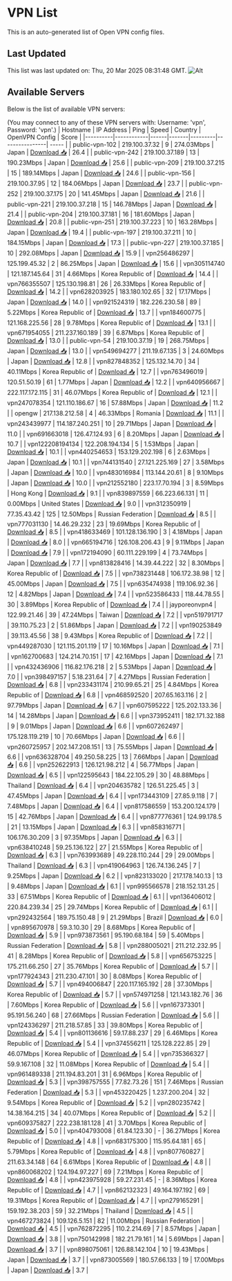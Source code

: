 # VPN List

This is an auto-generated list of Open VPN config files.

## Last Updated

This list was last updated on: Thu, 20 Mar 2025 08:31:48 GMT.
![Alt](https://repobeats.axiom.co/api/embed/186b98318ef1479477931607c1ad7d823f12451f.svg "Repobeats analytics image")

## Available Servers

Below is the list of available VPN servers:

(You may connect to any of these VPN servers with: Username: 'vpn', Password: 'vpn'.)
| Hostname | IP Address | Ping | Speed | Country | OpenVPN Config | Score |
|----------|------------|------|-------|---------|----------------| ----- |
| public-vpn-102 | 219.100.37.32 | 9 | 274.03Mbps | Japan | [Download 📥](./configs/server_0_JP.ovpn) | 26.4 |
| public-vpn-242 | 219.100.37.189 | 13 | 190.23Mbps | Japan | [Download 📥](./configs/server_1_JP.ovpn) | 25.6 |
| public-vpn-209 | 219.100.37.215 | 15 | 189.14Mbps | Japan | [Download 📥](./configs/server_2_JP.ovpn) | 24.6 |
| public-vpn-156 | 219.100.37.95 | 12 | 184.06Mbps | Japan | [Download 📥](./configs/server_3_JP.ovpn) | 23.7 |
| public-vpn-252 | 219.100.37.175 | 20 | 141.45Mbps | Japan | [Download 📥](./configs/server_4_JP.ovpn) | 21.6 |
| public-vpn-221 | 219.100.37.218 | 15 | 146.78Mbps | Japan | [Download 📥](./configs/server_5_JP.ovpn) | 21.4 |
| public-vpn-204 | 219.100.37.181 | 16 | 181.60Mbps | Japan | [Download 📥](./configs/server_6_JP.ovpn) | 20.8 |
| public-vpn-251 | 219.100.37.223 | 10 | 163.28Mbps | Japan | [Download 📥](./configs/server_7_JP.ovpn) | 19.4 |
| public-vpn-197 | 219.100.37.211 | 10 | 184.15Mbps | Japan | [Download 📥](./configs/server_8_JP.ovpn) | 17.3 |
| public-vpn-227 | 219.100.37.185 | 10 | 292.08Mbps | Japan | [Download 📥](./configs/server_9_JP.ovpn) | 15.9 |
| vpn256486297 | 125.199.45.32 | 2 | 86.25Mbps | Japan | [Download 📥](./configs/server_10_JP.ovpn) | 15.6 |
| vpn305114740 | 121.187.145.64 | 31 | 4.66Mbps | Korea Republic of | [Download 📥](./configs/server_11_KR.ovpn) | 14.4 |
| vpn766355507 | 125.130.198.81 | 26 | 26.33Mbps | Korea Republic of | [Download 📥](./configs/server_12_KR.ovpn) | 14.2 |
| vpn628203925 | 183.180.102.65 | 32 | 17.17Mbps | Japan | [Download 📥](./configs/server_13_JP.ovpn) | 14.0 |
| vpn921524319 | 182.226.230.58 | 89 | 5.22Mbps | Korea Republic of | [Download 📥](./configs/server_14_KR.ovpn) | 13.7 |
| vpn184600775 | 121.168.225.56 | 28 | 9.78Mbps | Korea Republic of | [Download 📥](./configs/server_15_KR.ovpn) | 13.1 |
| vpn671954055 | 211.237.160.189 | 39 | 6.87Mbps | Korea Republic of | [Download 📥](./configs/server_16_KR.ovpn) | 13.0 |
| public-vpn-54 | 219.100.37.19 | 19 | 268.75Mbps | Japan | [Download 📥](./configs/server_17_JP.ovpn) | 13.0 |
| vpn549694277 | 211.19.67.135 | 3 | 24.60Mbps | Japan | [Download 📥](./configs/server_18_JP.ovpn) | 12.8 |
| vpn827848352 | 125.132.14.70 | 34 | 40.11Mbps | Korea Republic of | [Download 📥](./configs/server_19_KR.ovpn) | 12.7 |
| vpn763496019 | 120.51.50.19 | 61 | 1.77Mbps | Japan | [Download 📥](./configs/server_20_JP.ovpn) | 12.2 |
| vpn640956667 | 222.117.172.115 | 31 | 46.07Mbps | Korea Republic of | [Download 📥](./configs/server_21_KR.ovpn) | 12.1 |
| vpn247078354 | 121.110.186.67 | 16 | 57.88Mbps | Japan | [Download 📥](./configs/server_22_JP.ovpn) | 11.2 |
| opengw | 217.138.212.58 | 4 | 46.33Mbps | Romania | [Download 📥](./configs/server_23_RO.ovpn) | 11.1 |
| vpn243439977 | 114.187.240.251 | 10 | 29.71Mbps | Japan | [Download 📥](./configs/server_24_JP.ovpn) | 11.0 |
| vpn691663018 | 126.47.124.93 | 6 | 8.20Mbps | Japan | [Download 📥](./configs/server_25_JP.ovpn) | 10.7 |
| vpn122208194134 | 122.208.194.134 | 5 | 1.53Mbps | Japan | [Download 📥](./configs/server_26_JP.ovpn) | 10.1 |
| vpn440254653 | 153.129.202.198 | 6 | 2.63Mbps | Japan | [Download 📥](./configs/server_27_JP.ovpn) | 10.1 |
| vpn744131540 | 27.121.225.169 | 27 | 3.58Mbps | Japan | [Download 📥](./configs/server_28_JP.ovpn) | 10.0 |
| vpn483016984 | 113.144.20.61 | 8 | 9.10Mbps | Japan | [Download 📥](./configs/server_29_JP.ovpn) | 10.0 |
| vpn212552180 | 223.17.70.194 | 3 | 8.59Mbps | Hong Kong | [Download 📥](./configs/server_30_HK.ovpn) | 9.1 |
| vpn839897559 | 66.223.66.131 | 11 | 0.00Mbps | United States | [Download 📥](./configs/server_31_US.ovpn) | 9.0 |
| vpn312350919 | 77.35.43.42 | 125 | 12.50Mbps | Russian Federation | [Download 📥](./configs/server_32_RU.ovpn) | 8.5 |
| vpn777031130 | 14.46.29.232 | 23 | 19.69Mbps | Korea Republic of | [Download 📥](./configs/server_33_KR.ovpn) | 8.5 |
| vpn418633469 | 101.128.136.190 | 3 | 4.18Mbps | Japan | [Download 📥](./configs/server_34_JP.ovpn) | 8.0 |
| vpn665194716 | 126.108.206.43 | 9 | 9.11Mbps | Japan | [Download 📥](./configs/server_35_JP.ovpn) | 7.9 |
| vpn172194090 | 60.111.229.199 | 4 | 73.74Mbps | Japan | [Download 📥](./configs/server_36_JP.ovpn) | 7.7 |
| vpn813828416 | 14.39.44.222 | 32 | 8.30Mbps | Korea Republic of | [Download 📥](./configs/server_37_KR.ovpn) | 7.5 |
| vpn738231448 | 106.172.38.98 | 12 | 45.00Mbps | Japan | [Download 📥](./configs/server_38_JP.ovpn) | 7.5 |
| vpn635474938 | 119.106.92.36 | 12 | 4.82Mbps | Japan | [Download 📥](./configs/server_39_JP.ovpn) | 7.4 |
| vpn523586433 | 118.44.78.55 | 30 | 3.89Mbps | Korea Republic of | [Download 📥](./configs/server_40_KR.ovpn) | 7.4 |
| jayporeonvpn4 | 122.99.21.46 | 39 | 47.24Mbps | Taiwan | [Download 📥](./configs/server_41_TW.ovpn) | 7.2 |
| vpn519791717 | 39.110.75.23 | 2 | 51.86Mbps | Japan | [Download 📥](./configs/server_42_JP.ovpn) | 7.2 |
| vpn190253849 | 39.113.45.56 | 38 | 9.43Mbps | Korea Republic of | [Download 📥](./configs/server_43_KR.ovpn) | 7.2 |
| vpn449287030 | 121.115.201.119 | 17 | 10.16Mbps | Japan | [Download 📥](./configs/server_44_JP.ovpn) | 7.1 |
| vpn162700683 | 124.214.70.151 | 17 | 42.16Mbps | Japan | [Download 📥](./configs/server_45_JP.ovpn) | 7.1 |
| vpn432436906 | 116.82.176.218 | 2 | 5.53Mbps | Japan | [Download 📥](./configs/server_46_JP.ovpn) | 7.0 |
| vpn398497157 | 5.18.231.64 | 7 | 4.27Mbps | Russian Federation | [Download 📥](./configs/server_47_RU.ovpn) | 6.8 |
| vpn233431174 | 210.99.65.21 | 25 | 4.84Mbps | Korea Republic of | [Download 📥](./configs/server_48_KR.ovpn) | 6.8 |
| vpn468592520 | 207.65.163.116 | 2 | 97.79Mbps | Japan | [Download 📥](./configs/server_49_JP.ovpn) | 6.7 |
| vpn607595222 | 125.202.133.36 | 14 | 14.28Mbps | Japan | [Download 📥](./configs/server_50_JP.ovpn) | 6.6 |
| vpn373952411 | 182.171.32.188 | 9 | 9.01Mbps | Japan | [Download 📥](./configs/server_51_JP.ovpn) | 6.6 |
| vpn607262497 | 175.128.119.219 | 10 | 70.66Mbps | Japan | [Download 📥](./configs/server_52_JP.ovpn) | 6.6 |
| vpn260725957 | 202.147.208.151 | 13 | 75.55Mbps | Japan | [Download 📥](./configs/server_53_JP.ovpn) | 6.6 |
| vpn636328704 | 49.250.58.225 | 13 | 7.66Mbps | Japan | [Download 📥](./configs/server_54_JP.ovpn) | 6.6 |
| vpn252622913 | 126.121.98.212 | 4 | 56.77Mbps | Japan | [Download 📥](./configs/server_55_JP.ovpn) | 6.5 |
| vpn122595643 | 184.22.105.29 | 30 | 48.88Mbps | Thailand | [Download 📥](./configs/server_56_TH.ovpn) | 6.4 |
| vpn204635782 | 126.51.225.45 | 3 | 47.45Mbps | Japan | [Download 📥](./configs/server_57_JP.ovpn) | 6.4 |
| vpn173443109 | 27.85.9.118 | 7 | 7.48Mbps | Japan | [Download 📥](./configs/server_58_JP.ovpn) | 6.4 |
| vpn817586559 | 153.200.124.179 | 15 | 42.76Mbps | Japan | [Download 📥](./configs/server_59_JP.ovpn) | 6.4 |
| vpn877776361 | 124.99.178.5 | 21 | 13.15Mbps | Japan | [Download 📥](./configs/server_60_JP.ovpn) | 6.3 |
| vpn858316771 | 106.176.30.209 | 3 | 97.35Mbps | Japan | [Download 📥](./configs/server_61_JP.ovpn) | 6.3 |
| vpn638410248 | 59.25.136.122 | 27 | 21.55Mbps | Korea Republic of | [Download 📥](./configs/server_62_KR.ovpn) | 6.3 |
| vpn763993689 | 49.228.110.244 | 29 | 29.00Mbps | Thailand | [Download 📥](./configs/server_63_TH.ovpn) | 6.3 |
| vpn419064963 | 126.74.136.245 | 7 | 9.25Mbps | Japan | [Download 📥](./configs/server_64_JP.ovpn) | 6.2 |
| vpn823133020 | 217.178.140.13 | 13 | 9.48Mbps | Japan | [Download 📥](./configs/server_65_JP.ovpn) | 6.1 |
| vpn995566578 | 218.152.131.25 | 33 | 67.51Mbps | Korea Republic of | [Download 📥](./configs/server_66_KR.ovpn) | 6.1 |
| vpn136406012 | 220.84.239.34 | 25 | 29.74Mbps | Korea Republic of | [Download 📥](./configs/server_67_KR.ovpn) | 6.1 |
| vpn292432564 | 189.75.150.48 | 9 | 21.29Mbps | Brazil | [Download 📥](./configs/server_68_BR.ovpn) | 6.0 |
| vpn895670978 | 59.3.10.30 | 29 | 8.68Mbps | Korea Republic of | [Download 📥](./configs/server_69_KR.ovpn) | 5.9 |
| vpn973873561 | 95.190.68.184 | 59 | 5.40Mbps | Russian Federation | [Download 📥](./configs/server_70_RU.ovpn) | 5.8 |
| vpn288005021 | 211.212.232.95 | 41 | 8.28Mbps | Korea Republic of | [Download 📥](./configs/server_71_KR.ovpn) | 5.8 |
| vpn656753225 | 175.211.66.250 | 27 | 35.76Mbps | Korea Republic of | [Download 📥](./configs/server_72_KR.ovpn) | 5.7 |
| vpn177924343 | 211.230.47.101 | 30 | 8.08Mbps | Korea Republic of | [Download 📥](./configs/server_73_KR.ovpn) | 5.7 |
| vpn494006847 | 220.117.165.192 | 28 | 37.30Mbps | Korea Republic of | [Download 📥](./configs/server_74_KR.ovpn) | 5.7 |
| vpn574971258 | 121.143.182.76 | 36 | 7.60Mbps | Korea Republic of | [Download 📥](./configs/server_75_KR.ovpn) | 5.6 |
| vpn167373301 | 95.191.56.240 | 68 | 27.66Mbps | Russian Federation | [Download 📥](./configs/server_76_RU.ovpn) | 5.6 |
| vpn124336297 | 211.218.57.85 | 33 | 39.80Mbps | Korea Republic of | [Download 📥](./configs/server_77_KR.ovpn) | 5.4 |
| vpn801136616 | 59.17.88.237 | 29 | 6.46Mbps | Korea Republic of | [Download 📥](./configs/server_78_KR.ovpn) | 5.4 |
| vpn374556211 | 125.128.222.85 | 29 | 46.07Mbps | Korea Republic of | [Download 📥](./configs/server_79_KR.ovpn) | 5.4 |
| vpn735366327 | 59.9.167.108 | 32 | 11.08Mbps | Korea Republic of | [Download 📥](./configs/server_80_KR.ovpn) | 5.4 |
| vpn961489338 | 211.194.83.201 | 31 | 6.96Mbps | Korea Republic of | [Download 📥](./configs/server_81_KR.ovpn) | 5.3 |
| vpn398757555 | 77.82.73.26 | 151 | 7.46Mbps | Russian Federation | [Download 📥](./configs/server_82_RU.ovpn) | 5.3 |
| vpn453220425 | 1.237.200.204 | 32 | 9.54Mbps | Korea Republic of | [Download 📥](./configs/server_83_KR.ovpn) | 5.2 |
| vpn280235742 | 14.38.164.215 | 34 | 40.07Mbps | Korea Republic of | [Download 📥](./configs/server_84_KR.ovpn) | 5.2 |
| vpn609375827 | 222.238.181.128 | 41 | 3.70Mbps | Korea Republic of | [Download 📥](./configs/server_85_KR.ovpn) | 5.0 |
| vpn404793008 | 61.84.123.30 | - | 36.27Mbps | Korea Republic of | [Download 📥](./configs/server_86_KR.ovpn) | 4.8 |
| vpn683175300 | 115.95.64.181 | 65 | 5.79Mbps | Korea Republic of | [Download 📥](./configs/server_87_KR.ovpn) | 4.8 |
| vpn807760827 | 211.63.34.148 | 64 | 6.61Mbps | Korea Republic of | [Download 📥](./configs/server_88_KR.ovpn) | 4.8 |
| vpn860068202 | 124.194.97.227 | 69 | 7.21Mbps | Korea Republic of | [Download 📥](./configs/server_89_KR.ovpn) | 4.8 |
| vpn423975928 | 59.27.231.45 | - | 8.36Mbps | Korea Republic of | [Download 📥](./configs/server_90_KR.ovpn) | 4.7 |
| vpn862132323 | 49.164.197.192 | 69 | 19.31Mbps | Korea Republic of | [Download 📥](./configs/server_91_KR.ovpn) | 4.7 |
| vpn279165291 | 159.192.38.203 | 59 | 32.21Mbps | Thailand | [Download 📥](./configs/server_92_TH.ovpn) | 4.5 |
| vpn467273824 | 109.126.5.151 | 82 | 11.00Mbps | Russian Federation | [Download 📥](./configs/server_93_RU.ovpn) | 4.5 |
| vpn762872295 | 110.2.214.69 | 7 | 8.57Mbps | Japan | [Download 📥](./configs/server_94_JP.ovpn) | 3.8 |
| vpn750142998 | 182.21.79.161 | 14 | 5.69Mbps | Japan | [Download 📥](./configs/server_95_JP.ovpn) | 3.7 |
| vpn898075061 | 126.88.142.104 | 10 | 19.43Mbps | Japan | [Download 📥](./configs/server_96_JP.ovpn) | 3.7 |
| vpn873005569 | 180.57.66.133 | 19 | 17.00Mbps | Japan | [Download 📥](./configs/server_97_JP.ovpn) | 3.7 |
